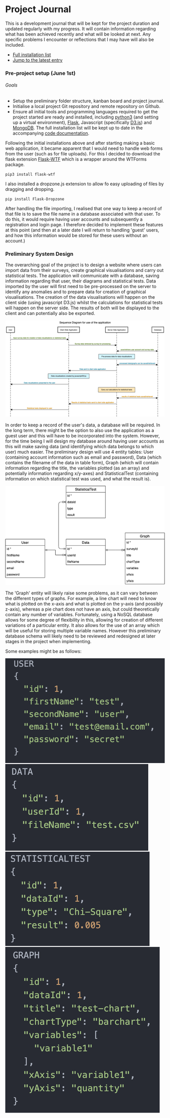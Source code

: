 # Project Journal

This is a development journal that will be kept for the project duration and updated regularly with my progress.
It will contain information regarding what has been achieved recently and what will be looked at next.
Any specific problems I encounter or reflections that I may have will also be included.

- [Full installation list](documentation.md#installs)
- [Jump to the latest entry](#latestEntry)

<a name="latestEntry"></a>

### Pre-project setup (June 1st)

###### Goals

- Setup the preliminary folder structure, kanban board and project journal.
- Initialise a local project Git repository and remote repository on Github.
- Ensure all initial tools and programming languages required to get the project started are ready and installed, including [python3](https://www.python.org/downloads/) (and setting up a virtual environment), [Flask](https://flask.palletsprojects.com/en/1.1.x/installation/#installation), Javascript (specifically [D3.js](https://d3js.org/)) and [MongoDB](https://www.mongodb.com/). The full installation list will be kept up to date in the accompanying [code documentation](documentation.md#installs).

Following the initial installations above and after starting making a basic web application, it became apparent that I would need to handle web forms from the user (such as for file uploads).
For this I decided to download the flask extension [Flask-WTF](https://flask-wtf.readthedocs.io/en/stable/) which is a wrapper around the WTForms package.

```
pip3 install flask-wtf
```

I also installed a dropzone.js extension to allow fo easy uploading of files by dragging and dropping.

```
pip install Flask-Dropzone
```

After handling the file importing, I realised that one way to keep a record of that file is to save the file name in a database associated with that user. To do this, it would require having user accounts and subsequently a registration and login page. I therefore decided to implement these features at this point (and then at a later date I will return to handling 'guest' users, and how this information would be stored for these users without an account.)

### Preliminary System Design

The overarching goal of the project is to design a website where users can import data from their surveys, create graphical visualisations and carry out statistical tests. The application will communicate with a database, saving information regarding that user, their diagrams and statistical tests. Data imported by the user will first need to be pre-processed on the server to identify any anomalies and to prepare data for creation of graphical visualisations. The creation of the data visualisations will happen on the client side (using javascript D3.js) whilst the calculations for statistical tests will happen on the server side. The results of both will be displayed to the client and can potentially also be exported.

<p align="center">
  <img src="diagrams/sequenceDiagram.png" />
</p>

In order to keep a record of the user's data, a database will be required. In the long term, there might be the option to also use the application as a guest user and this will have to be incorporated into the system. However, for the time being I will design my database around having user accounts as this will make saving data (and identifying which data belongs to which user) much easier. The preliminary design will use 4 entity tables: User (containing account information such as email and password), Data (which contains the filename of the data in table form), Graph (which will contain information regarding the title, the variables plotted (as an array) and potentially information regarding x/y-axes) and StatisticalTest (containing information on which statistical test was used, and what the result is).

<p align="center">
  <img src="diagrams/preliminaryDatabaseDesign.png" />
</p>

The 'Graph' entity will likely raise some problems, as it can vary between the different types of graphs. For example, a line chart will need to know what is plotted on the x-axis and what is plotted on the y-axis (and possibly z-axis), whereas a pie chart does not have an axis, but could theoretically contain any number of variables. Fortunately, using a NoSQL database allows for some degree of flexibility in this, allowing for creation of different variations of a particular entity. It also allows for the use of an array which will be useful for storing multiple variable names.
However this preliminary database schema will likely need to be reviewed and redesigned at later stages in the project when implementing.

Some examples might be as follows:

<div display="flex">
  <img src="images/UserTable.png" />
  <img src="images/DataTable.png" />
  <img src="images/StatisticalTestTable.png" />
  <img src="images/GraphTable.png" />
</div>
